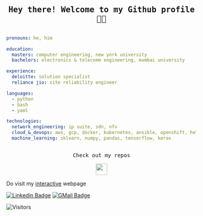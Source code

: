 <h2 align="center"><samp>Hey there! Welcome to my Github profile 🙏🏾</samp></h2>

```yaml

pronouns: he, him

education:
  masters: computer engineering, new york university  
  bachelors: electronics & telecomm engineering, mumbai university

experience: 
  deloitte: solution specialist
  reliance jio: site reliability engineer

languages: 
  - python
  - bash 
  - yaml

technologies:
  network_engineering: ip suite, sdn, nfv
  cloud_&_devops: aws, gcp, docker, kubernetes, ansible, openshift, helm
  machine_learning: sklearn, numpy, pandas, tensorflow, keras
  
```
<p align="center"><samp> Check out my repos </p>
<p align="center"><img src="https://media.giphy.com/media/JrMP2Zd1kV3PXH9Dm1/giphy.gif" width="30" height="30"></p>

Do visit my [interactive](https://madhav-prabhu.github.io/) webpage

[![Linkedin Badge](https://img.shields.io/badge/linkedin-%230077B5.svg?&style=for-the-badge&logo=linkedin&logoColor=white/)](https://www.linkedin.com/in/madhav-c-prabhu/)
[![GMail Badge](https://img.shields.io/badge/Gmail-D14836?style=for-the-badge&logo=gmail&logoColor=white)](mailto:madhav.prabhu@nyu.edu)


![Visitors](https://visitor-badge.laobi.icu/badge?page_id=madhav-prabhu.madhav-prabhu)
